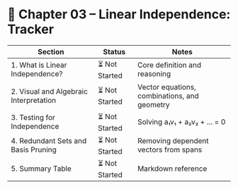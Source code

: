 # 📘 Chapter 03 – Linear Independence: Tracker

| Section                                | Status        | Notes                                        |
|----------------------------------------|---------------|----------------------------------------------|
| 1. What is Linear Independence?        | ⏳ Not Started | Core definition and reasoning                |
| 2. Visual and Algebraic Interpretation | ⏳ Not Started | Vector equations, combinations, and geometry |
| 3. Testing for Independence            | ⏳ Not Started | Solving a₁v₁ + a₂v₂ + ... = 0                |
| 4. Redundant Sets and Basis Pruning    | ⏳ Not Started | Removing dependent vectors from spans        |
| 5. Summary Table                       | ⏳ Not Started | Markdown reference                           |